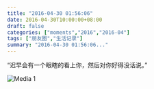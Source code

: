 ```yaml
---
title: "2016-04-30 01:56:06"
date: 2016-04-30T10:00:00+08:00
draft: false
categories: ["moments","2016","2016-04"]
tags: ["朋友圈","生活记录"]
summary: "2016-04-30 01:56:06..."
---
```


“迟早会有一个眼瞎的看上你，然后对你好得没话说。”

![Media 1](/Moments/photos/2016-04-30/201604300156060.jpg)

